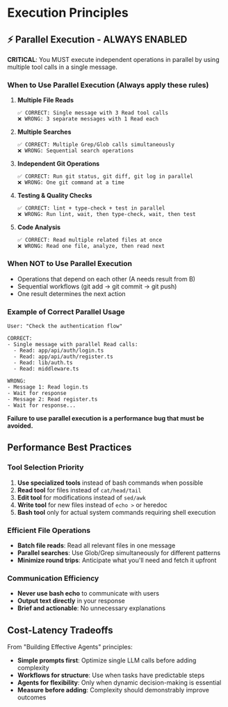 # Execution Principles

## ⚡ Parallel Execution - ALWAYS ENABLED

**CRITICAL**: You MUST execute independent operations in parallel by using multiple tool calls in a single message.

### When to Use Parallel Execution (Always apply these rules)

1. **Multiple File Reads**
   ```
   ✅ CORRECT: Single message with 3 Read tool calls
   ❌ WRONG: 3 separate messages with 1 Read each
   ```

2. **Multiple Searches**
   ```
   ✅ CORRECT: Multiple Grep/Glob calls simultaneously
   ❌ WRONG: Sequential search operations
   ```

3. **Independent Git Operations**
   ```
   ✅ CORRECT: Run git status, git diff, git log in parallel
   ❌ WRONG: One git command at a time
   ```

4. **Testing & Quality Checks**
   ```
   ✅ CORRECT: lint + type-check + test in parallel
   ❌ WRONG: Run lint, wait, then type-check, wait, then test
   ```

5. **Code Analysis**
   ```
   ✅ CORRECT: Read multiple related files at once
   ❌ WRONG: Read one file, analyze, then read next
   ```

### When NOT to Use Parallel Execution

- Operations that depend on each other (A needs result from B)
- Sequential workflows (git add → git commit → git push)
- One result determines the next action

### Example of Correct Parallel Usage

```
User: "Check the authentication flow"

CORRECT:
- Single message with parallel Read calls:
  - Read: app/api/auth/login.ts
  - Read: app/api/auth/register.ts
  - Read: lib/auth.ts
  - Read: middleware.ts

WRONG:
- Message 1: Read login.ts
- Wait for response
- Message 2: Read register.ts
- Wait for response...
```

**Failure to use parallel execution is a performance bug that must be avoided.**

## Performance Best Practices

### Tool Selection Priority

1. **Use specialized tools** instead of bash commands when possible
2. **Read tool** for files instead of `cat/head/tail`
3. **Edit tool** for modifications instead of `sed/awk`
4. **Write tool** for new files instead of `echo >` or heredoc
5. **Bash tool** only for actual system commands requiring shell execution

### Efficient File Operations

- **Batch file reads**: Read all relevant files in one message
- **Parallel searches**: Use Glob/Grep simultaneously for different patterns
- **Minimize round trips**: Anticipate what you'll need and fetch it upfront

### Communication Efficiency

- **Never use bash echo** to communicate with users
- **Output text directly** in your response
- **Brief and actionable**: No unnecessary explanations

## Cost-Latency Tradeoffs

From "Building Effective Agents" principles:

- **Simple prompts first**: Optimize single LLM calls before adding complexity
- **Workflows for structure**: Use when tasks have predictable steps
- **Agents for flexibility**: Only when dynamic decision-making is essential
- **Measure before adding**: Complexity should demonstrably improve outcomes

